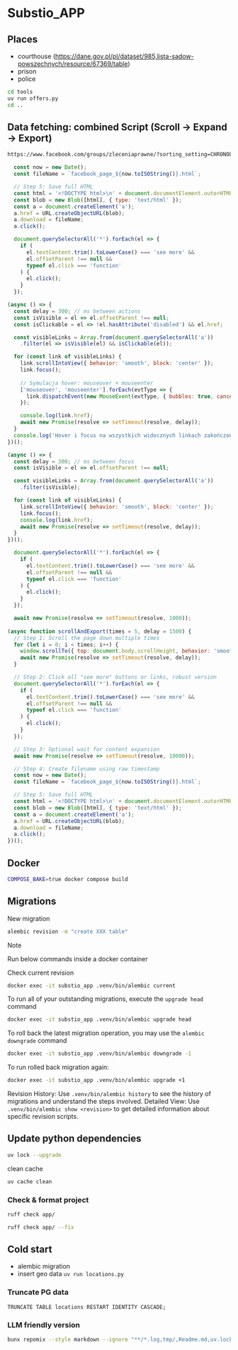 # Substio_APP

## Places
 - courthouse (https://dane.gov.pl/pl/dataset/985,lista-sadow-powszechnych/resource/67369/table)
 - prison
 - police

```bash
cd tools
uv run offers.py
cd ..
```
## Data fetching: combined Script (Scroll → Expand → Export)
```bash
https://www.facebook.com/groups/zleceniaprawne/?sorting_setting=CHRONOLOGICAL
```

```js
  const now = new Date();
  const fileName = `facebook_page_${now.toISOString()}.html`;

  // Step 5: Save full HTML
  const html = '<!DOCTYPE html>\n' + document.documentElement.outerHTML;
  const blob = new Blob([html], { type: 'text/html' });
  const a = document.createElement('a');
  a.href = URL.createObjectURL(blob);
  a.download = fileName;
  a.click();
```

```js
  document.querySelectorAll('*').forEach(el => {
    if (
      el.textContent.trim().toLowerCase() === 'see more' &&
      el.offsetParent !== null &&
      typeof el.click === 'function'
    ) {
      el.click();
    }
  });
```

```js
(async () => {
  const delay = 300; // ms between actions
  const isVisible = el => el.offsetParent !== null;
  const isClickable = el => !el.hasAttribute('disabled') && el.href;

  const visibleLinks = Array.from(document.querySelectorAll('a'))
    .filter(el => isVisible(el) && isClickable(el));

  for (const link of visibleLinks) {
    link.scrollIntoView({ behavior: 'smooth', block: 'center' });
    link.focus();
    
    // Symulacja hover: mouseover + mouseenter
    ['mouseover', 'mouseenter'].forEach(evtType => {
      link.dispatchEvent(new MouseEvent(evtType, { bubbles: true, cancelable: true }));
    });

    console.log(link.href);
    await new Promise(resolve => setTimeout(resolve, delay));
  }
  console.log('Hover i focus na wszystkich widocznych linkach zakończone.');
})();

```

```js
(async () => {
  const delay = 300; // ms between focus
  const isVisible = el => el.offsetParent !== null;

  const visibleLinks = Array.from(document.querySelectorAll('a'))
    .filter(isVisible);

  for (const link of visibleLinks) {
    link.scrollIntoView({ behavior: 'smooth', block: 'center' });
    link.focus();
    console.log(link.href);
    await new Promise(resolve => setTimeout(resolve, delay));
  }
})();
```





```js
  document.querySelectorAll('*').forEach(el => {
    if (
      el.textContent.trim().toLowerCase() === 'see more' &&
      el.offsetParent !== null &&
      typeof el.click === 'function'
    ) {
      el.click();
    }
  });

  await new Promise(resolve => setTimeout(resolve, 1000));
  
(async function scrollAndExport(times = 5, delay = 1500) {
  // Step 1: Scroll the page down multiple times
  for (let i = 0; i < times; i++) {
    window.scrollTo({ top: document.body.scrollHeight, behavior: 'smooth' });
    await new Promise(resolve => setTimeout(resolve, delay));
  }

  // Step 2: Click all "see more" buttons or links, robust version
  document.querySelectorAll('*').forEach(el => {
    if (
      el.textContent.trim().toLowerCase() === 'see more' &&
      el.offsetParent !== null &&
      typeof el.click === 'function'
    ) {
      el.click();
    }
  });

  // Step 3: Optional wait for content expansion
  await new Promise(resolve => setTimeout(resolve, 10000));

  // Step 4: Create filename using raw timestamp
  const now = new Date();
  const fileName = `facebook_page_${now.toISOString()}.html`;

  // Step 5: Save full HTML
  const html = '<!DOCTYPE html>\n' + document.documentElement.outerHTML;
  const blob = new Blob([html], { type: 'text/html' });
  const a = document.createElement('a');
  a.href = URL.createObjectURL(blob);
  a.download = fileName;
  a.click();
})();

```

## Docker

```bash
COMPOSE_BAKE=true docker compose build
```

## Migrations

New migration

```bash
alembic revision -m "create XXX table"
```

> [!NOTE]  
> Run below commands inside a docker container

Check current revision

```bash
docker exec -it substio_app .venv/bin/alembic current
```

To run all of your outstanding migrations, execute the `upgrade head` command

```bash
docker exec -it substio_app .venv/bin/alembic upgrade head
```

To roll back the latest migration operation, you may use the `alembic downgrade` command

```bash
docker exec -it substio_app .venv/bin/alembic downgrade -1
```

To run rolled back migration again:

```bash
docker exec -it substio_app .venv/bin/alembic upgrade +1
```

Revision History: Use `.venv/bin/alembic history` to see the history of migrations and understand the steps involved.
Detailed View: Use `.venv/bin/alembic show <revision>` to get detailed information about specific revision scripts.

## Update python dependencies

```bash
uv lock --upgrade
```

clean cache

```bash
uv cache clean
```

### Check & format project

```bash
ruff check app/
```

```bash
ruff check app/ --fix
```

## Cold start

- alembic migration
- insert geo data `uv run locations.py`

### Truncate PG data

```postgresql
TRUNCATE TABLE locations RESTART IDENTITY CASCADE;
```

### LLM friendly version

```bash
bunx repomix --style markdown --ignore "**/*.log,tmp/,Readme.md,uv.lock"
```
